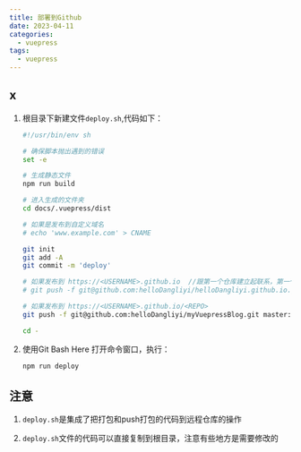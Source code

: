 ```yaml
---
title: 部署到Github
date: 2023-04-11
categories:
  - vuepress
tags:
  - vuepress
---
```


## x

1. 根目录下新建文件`deploy.sh`,代码如下：

   ```sh
   #!/usr/bin/env sh
   
   # 确保脚本抛出遇到的错误
   set -e
   
   # 生成静态文件
   npm run build
   
   # 进入生成的文件夹
   cd docs/.vuepress/dist
   
   # 如果是发布到自定义域名
   # echo 'www.example.com' > CNAME
   
   git init
   git add -A
   git commit -m 'deploy'
   
   # 如果发布到 https://<USERNAME>.github.io  //跟第一个仓库建立起联系，第一个仓库只是用来展示，第二个仓库是用来平时得增删改查的
   # git push -f git@github.com:helloDangliyi/helloDangliyi.github.io.git master
   
   # 如果发布到 https://<USERNAME>.github.io/<REPO>
   git push -f git@github.com:helloDangliyi/myVuepressBlog.git master:gh-pages
   
   cd -
   ```

2. 使用Git Bash Here 打开命令窗口，执行：

   ```javascript
   npm run deploy
   ```

## 注意

1. `deploy.sh`是集成了把打包和push打包的代码到远程仓库的操作

2. `deploy.sh`文件的代码可以直接复制到根目录，注意有些地方是需要修改的

   